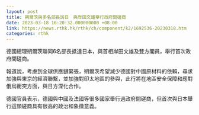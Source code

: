 ```yaml
---
layout: post
title: 朔爾茨與多名部長訪日　與岸田文雄舉行政府間磋商
date: 2023-03-18 16:20:32.000000000 +08:00
link: https://news.rthk.hk/rthk/ch/component/k2/1692536-20230318.htm
categories: rthk
---
```


德國總理朔爾茨聯同6名部長抵達日本，與首相岸田文雄及雙方閣員，舉行首次政府間磋商。

報道說，考慮到全球供應鏈緊張，朔爾茨希望減少德國對中國原材料的依賴，尋求加強與東京的經濟聯繫，並加強對印太地區的參與，此行將在地區安全保障和應對俄烏衝突方面，與日方深化合作。

德國官員表示，德國與中國及法國等很多國家舉行過政府間磋商，但首次與日本舉行這類磋商具有很高的政治和象徵意義。
